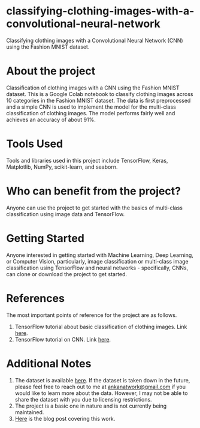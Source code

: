 # classifying-clothing-images-with-a-convolutional-neural-network
Classifying clothing images with a Convolutional Neural Network (CNN) using the Fashion MNIST dataset.

# About the project
Classification of clothing images with a CNN using the Fashion MNIST dataset.
This is a Google Colab notebook to classify clothing images across 10 categories in the Fashion MNIST dataset. The data is first preprocessed and a simple CNN is used to implement the model for the multi-class classification of clothing images. The model performs fairly well and achieves an accuracy of about 91%.

# Tools Used
Tools and libraries used in this project include TensorFlow, Keras, Matplotlib, NumPy, scikit-learn, and seaborn.

# Who can benefit from the project?
Anyone can use the project to get started with the basics of multi-class classification using image data and TensorFlow.

# Getting Started
Anyone interested in getting started with Machine Learning, Deep Learning, or Computer Vision, particularly, image classification or multi-class image classification using TensorFlow and neural networks - specifically, CNNs, can clone or download the project to get started.

# References
The most important points of reference for the project are as follows.
1. TensorFlow tutorial about basic classification of clothing images. Link [here](https://www.tensorflow.org/tutorials/keras/classification).
2. TensorFlow tutorial on CNN. Link [here](https://www.tensorflow.org/tutorials/images/cnn).

# Additional Notes
1. The dataset is available [here](https://github.com/zalandoresearch/fashion-mnist). If the dataset is taken down in the future, please feel free to reach out to me at ankanatwork@gmail.com if you would like to learn more about the data. However, I may not be able to share the dataset with you due to licensing restrictions.
2. The project is a basic one in nature and is not currently being maintained.
3. [Here](https://researchguy.in/classification-of-clothing-images-using-a-convolutional-neural-network/) is the blog post covering this work.

